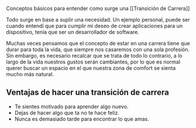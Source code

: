 Conceptos básicos para entender como surge una [[Transición de Carrera]]

Todo surge en base a suplir una necesidad. Un ejemplo personal, puede ser cuando entendí que para cumplir mi deseo de crear aplicaciones para un dispositivo, tenía que ser un desarrollador de software.

Muchas veces pensamos que el concepto de estar en una carrera tiene que durar para toda la vida, que siempre nos casaremos con una sola profesión. Sin embargo, es necesario recalcar que se trata de todo lo contrario, a lo largo de la vida nuestros gustos serán cambiantes, por lo que es normal querer buscar un espacio en el que nuestra zona de comfort se sienta mucho más natural.

## Ventajas de hacer una transición de carrera
- Te sientes motivado para aprender algo nuevo.
- Dejas de hacer algo que ta no te hace feliz.
- Nunca es demasiado tarde para encontrar lo que amas.

